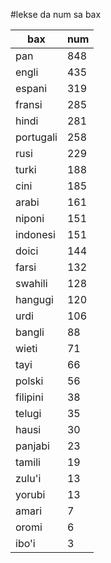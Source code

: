 #lekse da num sa bax

| bax | num |
|-----|-----|
| pan | 848 |
| engli | 435 |
| espani | 319 |
| fransi | 285 |
| hindi | 281 |
| portugali | 258 |
| rusi | 229 |
| turki | 188 |
| cini | 185 |
| arabi | 161 |
| niponi | 151 |
| indonesi | 151 |
| doici | 144 |
| farsi | 132 |
| swahili | 128 |
| hangugi | 120 |
| urdi | 106 |
| bangli | 88 |
| wieti | 71 |
| tayi | 66 |
| polski | 56 |
| filipini | 38 |
| telugi | 35 |
| hausi | 30 |
| panjabi | 23 |
| tamili | 19 |
| zulu'i | 13 |
| yorubi | 13 |
| amari | 7 |
| oromi | 6 |
| ibo'i | 3 |
